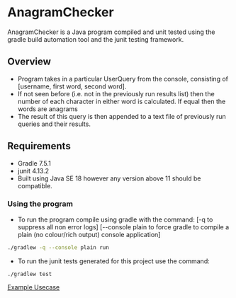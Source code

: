 # AnagramChecker

AnagramChecker is a Java program compiled and unit tested using the gradle build automation tool and the junit testing framework. 

## Overview
- Program takes in a particular UserQuery from the console, consisting of [username, first word, second word].
- If not seen before (i.e. not in the previously run results list) then the number of each character in either word is calculated. If equal then the words are anagrams
- The result of this query is then appended to a text file of previously run queries and their results.

## Requirements
- Gradle 7.5.1
- junit 4.13.2
- Built using Java SE 18 however any version above 11 should be compatible.

### Using the program
- To run the program compile using gradle with the command:
[-q to suppress all non error logs]
[--console plain to force gradle to compile a plain (no colour/rich output) console application]
```sh
./gradlew -q --console plain run
```
- To run the junit tests generated for this project use the command:
```
./gradlew test
```

[Example Usecase](https://github.com/Valllls/AnagramChecker/blob/main/exampleResults.png?raw=true)
